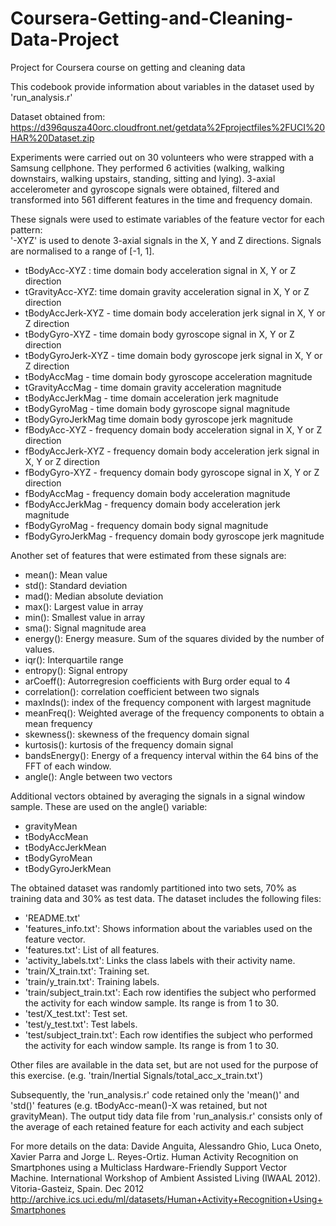 # Coursera-Getting-and-Cleaning-Data-Project
Project for Coursera course on getting and cleaning data

This codebook provide information about variables in the dataset used by 'run_analysis.r'

Dataset obtained from:
https://d396qusza40orc.cloudfront.net/getdata%2Fprojectfiles%2FUCI%20HAR%20Dataset.zip 

Experiments were carried out on 30 volunteers who were strapped with a Samsung cellphone. They performed 6 activities (walking, walking downstairs, walking upstairs, standing, sitting and lying). 3-axial accelerometer and gyroscope signals were obtained, filtered and transformed into 561 different features in the time and frequency domain. 

These signals were used to estimate variables of the feature vector for each pattern:  
'-XYZ' is used to denote 3-axial signals in the X, Y and Z directions.
Signals are normalised to a range of [-1, 1].

- tBodyAcc-XYZ : time domain body acceleration signal in X, Y or Z direction
- tGravityAcc-XYZ: time domain gravity acceleration signal in X, Y or Z direction
- tBodyAccJerk-XYZ - time domain body acceleration jerk signal in X, Y or Z direction
- tBodyGyro-XYZ - time domain body gyroscope signal in X, Y or Z direction
- tBodyGyroJerk-XYZ - time domain body gyroscope jerk signal in X, Y or Z direction
- tBodyAccMag - time domain body gyroscope acceleration magnitude
- tGravityAccMag - time domain gravity acceleration magnitude
- tBodyAccJerkMag - time domain acceleration jerk magnitude  
- tBodyGyroMag - time domain body gyroscope signal magnitude
- tBodyGyroJerkMag time domain body gyroscope jerk magnitude
- fBodyAcc-XYZ - frequency domain body acceleration signal in X, Y or Z direction
- fBodyAccJerk-XYZ - frequency domain body acceleration jerk signal in X, Y or Z direction
- fBodyGyro-XYZ - frequency domain body gyroscope signal in X, Y or Z direction
- fBodyAccMag - frequency domain body acceleration magnitude
- fBodyAccJerkMag - frequency domain body acceleration jerk magnitude
- fBodyGyroMag - frequency domain body signal magnitude
- fBodyGyroJerkMag - frequency domain body gyroscope jerk magnitude

Another set of features that were estimated from these signals are: 

- mean(): Mean value
- std(): Standard deviation
- mad(): Median absolute deviation 
- max(): Largest value in array
- min(): Smallest value in array
- sma(): Signal magnitude area
- energy(): Energy measure. Sum of the squares divided by the number of values. 
- iqr(): Interquartile range 
- entropy(): Signal entropy
- arCoeff(): Autorregresion coefficients with Burg order equal to 4
- correlation(): correlation coefficient between two signals
- maxInds(): index of the frequency component with largest magnitude
- meanFreq(): Weighted average of the frequency components to obtain a mean frequency
- skewness(): skewness of the frequency domain signal 
- kurtosis(): kurtosis of the frequency domain signal 
- bandsEnergy(): Energy of a frequency interval within the 64 bins of the FFT of each window.
- angle(): Angle between two vectors

Additional vectors obtained by averaging the signals in a signal window sample. These are used on the angle() variable:

- gravityMean 
- tBodyAccMean
- tBodyAccJerkMean
- tBodyGyroMean
- tBodyGyroJerkMean

The obtained dataset was randomly partitioned into two sets, 70% as training data and 30% as test data. The dataset includes the following files:
- 'README.txt'
- 'features_info.txt': Shows information about the variables used on the feature vector.
- 'features.txt': List of all features.
- 'activity_labels.txt': Links the class labels with their activity name.
- 'train/X_train.txt': Training set.
- 'train/y_train.txt': Training labels.
- 'train/subject_train.txt': Each row identifies the subject who performed the activity for each window sample. Its range is from 1 to 30.
- 'test/X_test.txt': Test set.
- 'test/y_test.txt': Test labels.
- 'test/subject_train.txt': Each row identifies the subject who performed the activity for each window sample. Its range is from 1 to 30.

Other files are available in the data set, but are not used for the purpose of this exercise. (e.g. 'train/Inertial Signals/total_acc_x_train.txt')

Subsequently, the 'run_analysis.r' code retained only the 'mean()' and 'std()' features (e.g. tBodyAcc-mean()-X was retained, but not gravityMean). The output tidy data file from 'run_analysis.r' consists only of the average of each retained feature for each activity and each subject

For more details on the data:
Davide Anguita, Alessandro Ghio, Luca Oneto, Xavier Parra and Jorge L. Reyes-Ortiz. Human Activity Recognition on Smartphones using a Multiclass Hardware-Friendly Support Vector Machine. International Workshop of Ambient Assisted Living (IWAAL 2012). Vitoria-Gasteiz, Spain. Dec 2012
http://archive.ics.uci.edu/ml/datasets/Human+Activity+Recognition+Using+Smartphones
